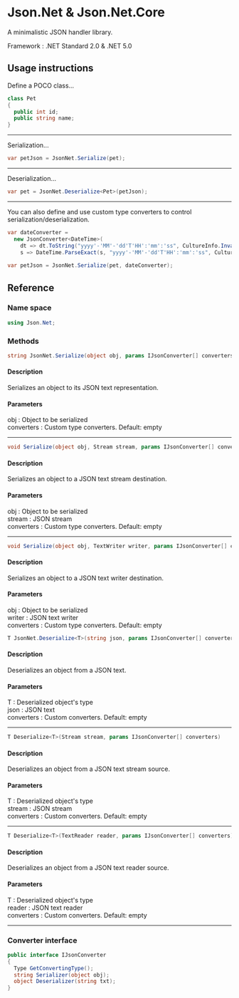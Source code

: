 # Json.Net & Json.Net.Core
A minimalistic JSON handler library. 

Framework : .NET Standard 2.0 & .NET 5.0


## Usage instructions
Define a POCO class...

``` cs
class Pet
{
  public int id;
  public string name;
}
```
***
Serialization...
``` cs
var petJson = JsonNet.Serialize(pet);
```
***
Deserialization...
``` cs
var pet = JsonNet.Deserialize<Pet>(petJson);
```            
***
You can also define and use custom type converters to control serialization/deserialization.
``` cs
var dateConverter = 
  new JsonConverter<DateTime>(
    dt => dt.ToString("yyyy'-'MM'-'dd'T'HH':'mm':'ss", CultureInfo.InvariantCulture),
    s => DateTime.ParseExact(s, "yyyy'-'MM'-'dd'T'HH':'mm':'ss", CultureInfo.InvariantCulture));
  
var petJson = JsonNet.Serialize(pet, dateConverter);
```

## Reference

### Name space
``` cs
using Json.Net;
```

### Methods
``` cs
string JsonNet.Serialize(object obj, params IJsonConverter[] converters)
```

  #### Description
  Serializes an object to its JSON text representation.

  #### Parameters
  obj        : Object to be serialized    
  converters : Custom type converters. Default: empty

***

``` cs
void Serialize(object obj, Stream stream, params IJsonConverter[] converters)
```

  #### Description
  Serializes an object to a JSON text stream destination.

  #### Parameters
  obj : Object to be serialized  
  stream : JSON stream  
  converters : Custom type converters. Default: empty

***

``` cs
void Serialize(object obj, TextWriter writer, params IJsonConverter[] converters)
```

  #### Description
  Serializes an object to a JSON text writer destination.

  #### Parameters
  obj : Object to be serialized   
  writer : JSON text writer  
  converters : Custom type converters. Default: empty
                

``` cs
T JsonNet.Deserialize<T>(string json, params IJsonConverter[] converters)
```
  
  #### Description
  Deserializes an object from a JSON text.
  
  #### Parameters
  T : Deserialized object's type    
  json : JSON text    
  converters : Custom converters. Default: empty
  
***

``` cs
T Deserialize<T>(Stream stream, params IJsonConverter[] converters)
```
  
  #### Description
  Deserializes an object from a JSON text stream source.
  
  #### Parameters
  T : Deserialized object's type    
  stream : JSON stream    
  converters : Custom converters. Default: empty
  
***

``` cs
T Deserialize<T>(TextReader reader, params IJsonConverter[] converters)
```

  #### Description
  Deserializes an object from a JSON text reader source.
  
  #### Parameters
  T : Deserialized object's type    
  reader : JSON text reader    
  converters : Custom converters. Default: empty


***

### Converter interface
``` cs
public interface IJsonConverter
{
  Type GetConvertingType();
  string Serializer(object obj);
  object Deserializer(string txt);
}
```  
